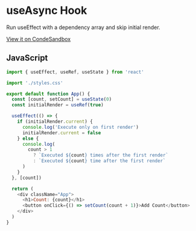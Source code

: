 # useAsync Hook

Run useEffect with a dependency array and skip initial render.

[View it on CondeSandbox](https://codesandbox.io/s/useeffect-skip-initial-render-wooguc?file=/src/App.js 'JavaScript useEffectSkipInitialRender code snippet')

## JavaScript

```javascript
import { useEffect, useRef, useState } from 'react'

import './styles.css'

export default function App() {
  const [count, setCount] = useState(0)
  const initialRender = useRef(true)

  useEffect(() => {
    if (initialRender.current) {
      console.log('Execute only on first render')
      initialRender.current = false
    } else {
      console.log(
        count > 1
          ? `Executed ${count} times after the first render`
          : `Executed ${count} time after the first render`
      )
    }
  }, [count])

  return (
    <div className="App">
      <h1>Count: {count}</h1>
      <button onClick={() => setCount(count + 1)}>Add Count</button>
    </div>
  )
}
```
